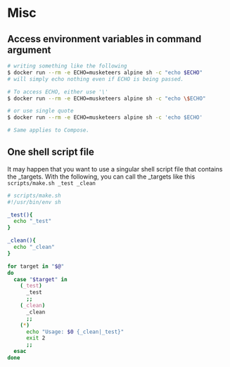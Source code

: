 # Misc

## Access environment variables in command argument

```bash
# writing something like the following
$ docker run --rm -e ECHO=musketeers alpine sh -c "echo $ECHO"
# will simply echo nothing even if ECHO is being passed.

# To access ECHO, either use '\'
$ docker run --rm -e ECHO=musketeers alpine sh -c "echo \$ECHO"

# or use single quote
$ docker run --rm -e ECHO=musketeers alpine sh -c 'echo $ECHO'

# Same applies to Compose.
```

## One shell script file

It may happen that you want to use a singular shell script file that contains the _targets. With the following, you can call the _targets like this `scripts/make.sh _test _clean`

```sh
# scripts/make.sh
#!/usr/bin/env sh

_test(){
  echo "_test"
}

_clean(){
  echo "_clean"
}

for target in "$@"
do
  case "$target" in
    (_test)
      _test
      ;;
    (_clean)
      _clean
      ;;
    (*)
      echo "Usage: $0 {_clean|_test}"
      exit 2
      ;;
  esac
done
```
